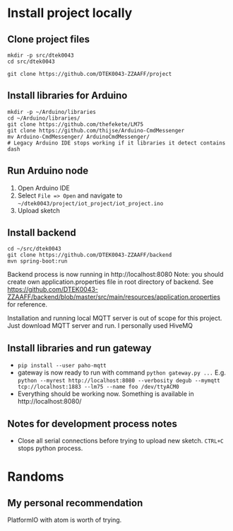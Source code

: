 # Install project locally
## Clone project files
```
mkdir -p src/dtek0043
cd src/dtek0043

git clone https://github.com/DTEK0043-ZZAAFF/project
```

## Install libraries for Arduino
```
mkdir -p ~/Arduino/libraries
cd ~/Arduino/libraries/
git clone https://github.com/thefekete/LM75
git clone https://github.com/thijse/Arduino-CmdMessenger
mv Arduino-CmdMessenger/ ArduinoCmdMessenger/
# Legacy Arduino IDE stops working if it libraries it detect contains dash
```

## Run Arduino node
1) Open Arduino IDE
2) Select `File => Open` and navigate to `~/dtek0043/project/iot_project/iot_project.ino`
3) Upload sketch

## Install backend
```
cd ~/src/dtek0043
git clone https://github.com/DTEK0043-ZZAAFF/backend
mvn spring-boot:run
```
Backend process is now running in http://localhost:8080
Note: you should create own application.properties file in root directory of backend. See https://github.com/DTEK0043-ZZAAFF/backend/blob/master/src/main/resources/application.properties
for reference.

Installation and running local MQTT server is out of scope for this project. Just download
MQTT server and run. I personally used HiveMQ

## Install libraries and run gateway
* `pip install --user paho-mqtt`
* gateway is now ready to run with command `python gateway.py ...`
  E.g. `python --myrest http://localhost:8080 --verbosity degub --mymqtt tcp://localhost:1883 --lm75 --name foo /dev/ttyACM0`
* Everything should be working now. Something is available in http://localhost:8080/

## Notes for development process notes
* Close all serial connections before trying to upload new sketch. `CTRL+C` stops python process.

# Randoms
## My personal recommendation
PlatformIO with atom is worth of trying.
